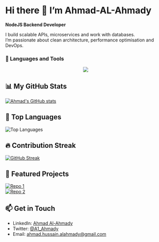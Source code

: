 # Hi there 👋 I’m Ahmad-AL-Ahmady

**NodeJS Backend Developer**

I build scalable APIs, microservices and work with databases.  
I’m passionate about clean architecture, performance optimisation and DevOps.

### 🧰 Languages and Tools

<p align="center">
  <img src="https://skillicons.dev/icons?i=nodejs,express,mongodb,js,py,html,css,react,git,github,vscode,postman,linux,dart,flutter,mysql,npm,cpp,java" />
</p>

## 📊 My GitHub Stats

[![Ahmad's GitHub stats](https://github-readme-stats.vercel.app/api?username=Ahmad-AL-Ahmady&show_icons=true&theme=dark)](https://github.com/anuraghazra/github-readme-stats)

## 🧠 Top Languages

![Top Languages](https://github-readme-stats.vercel.app/api/top-langs?username=Ahmad-AL-Ahmady&layout=compact&theme=dark&hide_border=true)

## 🔥 Contribution Streak

[![GitHub Streak](https://streak-stats.demolab.com/?user=Ahmad-AL-Ahmady&theme=dark)](https://github.com/DenverCoder1/github-readme-streak-stats)

## 🚀 Featured Projects

[![Repo 1](https://github-readme-stats.vercel.app/api/pin/?username=Ahmad-AL-Ahmady&repo=medlens&theme=dark)](https://github.com/Ahmad-AL-Ahmady/medlens)  
[![Repo 2](https://github-readme-stats.vercel.app/api/pin/?username=Ahmad-AL-Ahmady&repo=Library-Managment-System-using-JavaFX&theme=dark)](https://github.com/Ahmad-AL-Ahmady/Library-Managment-System-using-JavaFX)

## 📫 Get in Touch

- LinkedIn: [Ahmad Al-Ahmady](https://www.linkedin.com/in/ahmad-hussain-al-ahmady/)
- Twitter: [@A1_Ahmady](https://x.com/A1_Ahmady)
- Email: ahmad.hussain.alahmady@gmail.com
